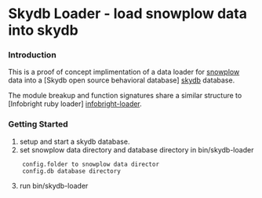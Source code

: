 # Skydb Loader - load snowplow data into skydb

### Introduction

This is a proof of concept implimentation of a data loader for [snowplow][snowplow] data into a [Skydb open source behavioral database] [skydb] database.

The module breakup and function signatures share a similar structure to [Infobright ruby loader] [infobright-loader].

### Getting Started

1. setup and start a skydb database.
2. set snowplow data directory and database directory in bin/skydb-loader

```
    config.folder to snowplow data director
    config.db database directory
```

3. run bin/skydb-loader

[skydb]: http://skydb.io/
[infobright-loader]: https://github.com/snowplow/infobright-ruby-loader
[snowplow]: https://github.com/snowplow/snowplow
